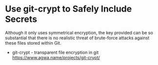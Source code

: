 # Use git-crypt to Safely Include Secrets

Although it only uses symmetrical encryption, the key provided can be so
substantial that there is no realistic threat of brute-force attacks
against these files stored within Git.

* git-crypt - transparent file encryption in git  
  https://www.agwa.name/projects/git-crypt/

